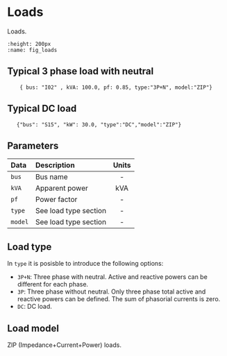 # Loads
 

Loads.

```{figure} loads_v2.svg
:height: 200px
:name: fig_loads
```

## Typical 3 phase load with neutral

```{code} 
    { bus: "I02" , kVA: 100.0, pf: 0.85, type:"3P+N", model:"ZIP"}
```



## Typical DC load 

```{code} 
   {"bus": "S15", "kW": 30.0, "type":"DC","model":"ZIP"}
```




## Parameters


| Data            | Description                                         |  Units       |
| :----------     | :-------------------------------------------------- |:---------:   |  
| ``bus``         | Bus name                                            | -            |
| ``kVA``         | Apparent power                                      | kVA          |
| ``pf``          | Power factor                                        | -            |
| ``type``        | See load type section                               | -            |
| ``model``       | See load type section                               | -            |


## Load type

In ``type`` it is posisble to introduce the following options:

- ``3P+N``: Three phase with neutral. Active and reactive powers can be different for each phase.
- ``3P``: Three phase without neutral. Only three phase total active and reactive powers can be defined. The sum of phasorial currents is zero.
- ``DC``: DC load.

## Load model

ZIP (Impedance+Current+Power) loads. 

